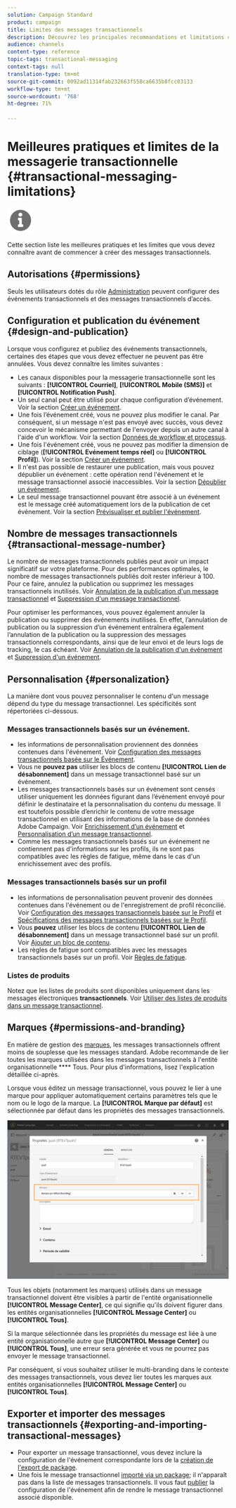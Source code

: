 ```yaml
---
solution: Campaign Standard
product: campaign
title: Limites des messages transactionnels
description: Découvrez les principales recommandations et limitations concernant les messages transactionnels à Adobe Campaign Standard.
audience: channels
content-type: reference
topic-tags: transactional-messaging
context-tags: null
translation-type: tm+mt
source-git-commit: 0092ad11314fab232663f558ca6635b8fcc03133
workflow-type: tm+mt
source-wordcount: '768'
ht-degree: 71%

---
```



# Meilleures pratiques et limites de la messagerie transactionnelle {#transactional-messaging-limitations}

<img src="assets/do-not-localize/icon_concepts.svg" width="60px">

Cette section liste les meilleures pratiques et les limites que vous devez connaître avant de commencer à créer des messages transactionnels.

<!--For more on transactional messages, including on how to configure and create them, see [Getting started with transactional messaging](../../channels/using/getting-started-with-transactional-msg.md).-->

## Autorisations {#permissions}

Seuls les utilisateurs dotés du rôle [Administration](../../administration/using/users-management.md#functional-administrators) peuvent configurer des événements transactionnels et des messages transactionnels d’accès.

## Configuration et publication du événement {#design-and-publication}

Lorsque vous configurez et publiez des événements transactionnels, certaines des étapes que vous devez effectuer ne peuvent pas être annulées. Vous devez connaître les limites suivantes :

* Les canaux disponibles pour la messagerie transactionnelle sont les suivants : **[!UICONTROL Courriel]**, **[!UICONTROL Mobile (SMS)]** et **[!UICONTROL Notification Push]**.
* Un seul canal peut être utilisé pour chaque configuration d’événement. Voir la section [Créer un événement](../../channels/using/configuring-transactional-event.md#creating-an-event).
* Une fois l’événement créé, vous ne pouvez plus modifier le canal. Par conséquent, si un message n&#39;est pas envoyé avec succès, vous devez concevoir le mécanisme permettant de l&#39;envoyer depuis un autre canal à l&#39;aide d&#39;un workflow. Voir la section [Données de workflow et processus](../../automating/using/get-started-workflows.md).
* Une fois l&#39;événement créé, vous ne pouvez pas modifier la dimension de ciblage (**[!UICONTROL Evénement temps réel]** ou **[!UICONTROL Profil]**). Voir la section [Créer un événement](../../channels/using/configuring-transactional-event.md#creating-an-event).
* Il n&#39;est pas possible de restaurer une publication, mais vous pouvez dépublier un événement : cette opération rend l&#39;événement et le message transactionnel associé inaccessibles. Voir la section [Dépublier un événement](../../channels/using/publishing-transactional-event.md#unpublishing-an-event).
* Le seul message transactionnel pouvant être associé à un événement est le message créé automatiquement lors de la publication de cet événement. Voir la section [Prévisualiser et publier l&#39;événement](../../channels/using/publishing-transactional-event.md#previewing-and-publishing-the-event).

## Nombre de messages transactionnels {#transactional-message-number}

Le nombre de messages transactionnels publiés peut avoir un impact significatif sur votre plateforme. Pour des performances optimales, le nombre de messages transactionnels publiés doit rester inférieur à 100. Pour ce faire, annulez la publication ou supprimez les messages transactionnels inutilisés. Voir [Annulation de la publication d&#39;un message transactionnel](../../channels/using/publishing-transactional-message.md#unpublishing-a-transactional-message) et [Suppression d&#39;un message transactionnel](../../channels/using/publishing-transactional-message.md#deleting-a-transactional-message).

Pour optimiser les performances, vous pouvez également annuler la publication ou supprimer des événements inutilisés. En effet, l’annulation de publication ou la suppression d’un événement entraînera également l’annulation de la publication ou la suppression des messages transactionnels correspondants, ainsi que de leur envoi et de leurs logs de tracking, le cas échéant. Voir [Annulation de la publication d&#39;un événement](../../channels/using/publishing-transactional-event.md#unpublishing-an-event) et [Suppression d&#39;un événement](../../channels/using/publishing-transactional-event.md#deleting-an-event).

## Personnalisation        {#personalization}

La manière dont vous pouvez personnaliser le contenu d&#39;un message dépend du type du message transactionnel. Les spécificités sont répertoriées ci-dessous.

### Messages transactionnels basés sur un événement.

* les informations de personnalisation proviennent des données contenues dans l&#39;événement. Voir [Configuration des messages transactionnels basée sur le Événement](../../channels/using/configuring-transactional-event.md#event-based-transactional-messages).
* Vous ne **pouvez pas** utiliser les blocs de contenu **[!UICONTROL Lien de désabonnement]** dans un message transactionnel basé sur un événement.
* Les messages transactionnels basés sur un événement sont censés utiliser uniquement les données figurant dans l’événement envoyé pour définir le destinataire et la personnalisation du contenu du message. Il est toutefois possible d’enrichir le contenu de votre message transactionnel en utilisant des informations de la base de données Adobe Campaign. Voir [Enrichissement d’un événement](../../channels/using/configuring-transactional-event.md#enriching-the-transactional-message-content) et [Personnalisation d’un message transactionnel](../../channels/using/editing-transactional-message.md#personalizing-a-transactional-message).
* Comme les messages transactionnels basés sur un événement ne contiennent pas d&#39;informations sur les profils, ils ne sont pas compatibles avec les règles de fatigue, même dans le cas d&#39;un enrichissement avec des profils.

### Messages transactionnels basés sur un profil  

* les informations de personnalisation peuvent provenir des données contenues dans l&#39;événement ou de l&#39;enregistrement de profil réconcilié. Voir [Configuration des messages transactionnels basée sur le Profil](../../channels/using/configuring-transactional-event.md#profile-based-transactional-messages) et [Spécifications des messages transactionnels basées sur le Profil](../../channels/using/editing-transactional-message.md#profile-transactional-message-specificities).
* Vous **pouvez** utiliser les blocs de contenu **[!UICONTROL Lien de désabonnement]** dans un message transactionnel basé sur un profil. Voir [Ajouter un bloc de contenu](../../designing/using/personalization.md#adding-a-content-block).
* Les règles de fatigue sont compatibles avec les messages transactionnels basés sur un profil. Voir [Règles de fatigue](../../sending/using/fatigue-rules.md).

### Listes de produits

Notez que les listes de produits sont disponibles uniquement dans les messages électroniques **transactionnels**. Voir [Utiliser des listes de produits dans un message transactionnel](../../channels/using/editing-transactional-message.md#using-product-listings-in-a-transactional-message).

## Marques {#permissions-and-branding}

En matière de gestion des [marques](../../administration/using/branding.md), les messages transactionnels offrent moins de souplesse que les messages standard. Adobe recommande de lier toutes les marques utilisées dans les messages transactionnels à l&#39;entité organisationnelle **** Tous[](../../administration/using/organizational-units.md). Pour plus d&#39;informations, lisez l&#39;explication détaillée ci-après.

Lorsque vous éditez un message transactionnel, vous pouvez le lier à une marque pour appliquer automatiquement certains paramètres tels que le nom ou le logo de la marque. La **[!UICONTROL Marque par défaut]** est sélectionnée par défaut dans les propriétés des messages transactionnels.

![](assets/message-center_branding.png)

Tous les objets (notamment les marques) utilisés dans un message transactionnel doivent être visibles à partir de l&#39;entité organisationnelle **[!UICONTROL Message Center]**, ce qui signifie qu&#39;ils doivent figurer dans les entités organisationnelles **[!UICONTROL Message Center]** ou **[!UICONTROL Tous]**.

Si la marque sélectionnée dans les propriétés du message est liée à une entité organisationnelle autre que **[!UICONTROL Message Center]** ou **[!UICONTROL Tous]**, une erreur sera générée et vous ne pourrez pas envoyer le message transactionnel.

Par conséquent, si vous souhaitez utiliser le multi-branding dans le contexte des messages transactionnels, vous devez lier toutes les marques aux entités organisationnelles **[!UICONTROL Message Center]** ou **[!UICONTROL Tous]**.

## Exporter et importer des messages transactionnels {#exporting-and-importing-transactional-messages}

* Pour exporter un message transactionnel, vous devez inclure la configuration de l&#39;événement correspondante lors de la [création de l&#39;export de package](../../automating/using/managing-packages.md#creating-a-package).
* Une fois le message transactionnel [importé via un package](../../automating/using/managing-packages.md#importing-a-package); il n&#39;apparaît pas dans la liste de messages transactionnels. Il vous faut [publier](../../channels/using/publishing-transactional-event.md) la configuration de l&#39;événement afin de rendre le message transactionnel associé disponible.

